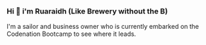 ### Hi 👋 i'm Ruaraidh (Like Brewery without the B)

I'm a sailor and business owner who is currently embarked on the Codenation Bootcamp to see where it leads. 
